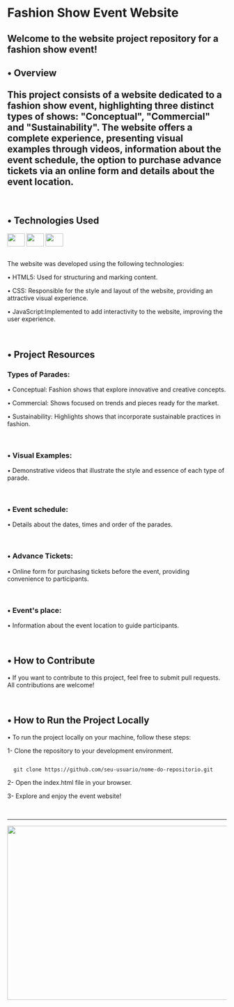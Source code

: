 <h1>Fashion Show Event Website</h1>
<h2>Welcome to the website project repository for a fashion show event!</h2>

<h2>• Overview
  <br></br>
This project consists of a website dedicated to a fashion show event, highlighting three distinct types of shows: "Conceptual", "Commercial" and "Sustainability".
  The website offers a complete experience, presenting visual examples through videos, information about the event schedule,
  the option to purchase advance tickets via an online form and details about the event location.
</h2> 
<br>
  <h2> • Technologies Used</h2>
    
  <div><img align="center" alto="Ellen-html" height="30" width="40" src="https://cdn.jsdelivr.net/gh/devicons/devicon/icons/html5/html5-original.svg">
      <img  align="center" alto="Ellen-css" height="30" width="40"  src="https://cdn.jsdelivr.net/gh/devicons/devicon/icons/css3/css3-original.svg">
      <img  align="center" alto="Ellen-javascript" height="30" width="40" src="https://cdn.jsdelivr.net/gh/devicons/devicon/icons/javascript/javascript-original.svg"></div>
<br>

  <p>The website was developed using the following technologies:</p>

  <p>• HTML5: Used for structuring and marking content.</p>
  <p>• CSS: Responsible for the style and layout of the website, providing an attractive visual experience.</p>
  <p>• JavaScript:Implemented to add interactivity to the website, improving the user experience.</p>

 <br>
 <h2> • Project Resources</h2>
 <h3>Types of Parades:</h3>
 <p>• Conceptual: Fashion shows that explore innovative and creative concepts.</p>
 <p>• Commercial: Shows focused on trends and pieces ready for the market.</p>
 <p>• Sustainability: Highlights shows that incorporate sustainable practices in fashion.</p>
 <br>
 <h3> • Visual Examples:</h3>
  <p>• Demonstrative videos that illustrate the style and essence of each type of parade.</p>
  <br>
 <h3> • Event schedule:</h3>
  <p>• Details about the dates, times and order of the parades.</p>
  <br>
  <h3> • Advance Tickets:</h3>
  <p>• Online form for purchasing tickets before the event, providing convenience to participants.</p>
  <br>
   <h3> • Event's place:</h3>
   <p>• Information about the event location to guide participants.</p>
  <br>

  <h2> • How to Contribute</h2>
     <p>• If you want to contribute to this project, feel free to submit pull requests. All contributions are welcome!</p>
  <br>

  <h2> • How to Run the Project Locally</h2>
    <p>• To run the project locally on your machine, follow these steps:</p>
    <p>1- Clone the repository to your development environment.</p>

  ````

    git clone https://github.com/seu-usuario/nome-do-repositorio.git

  ````

  <p>2- Open the index.html file in your browser.</p>
  <p>3- Explore and enjoy the event website!</p>
  <br>
  <hr>
  <div>
     <img alto="home-site" height="400" width="900" src="https://github.com/Ellen-TSantos/dataset/assets/122386488/b0b7f054-0e3d-4b4a-a1a4-7bb1b79b202e">
    
  </div>
  
  


  

  

